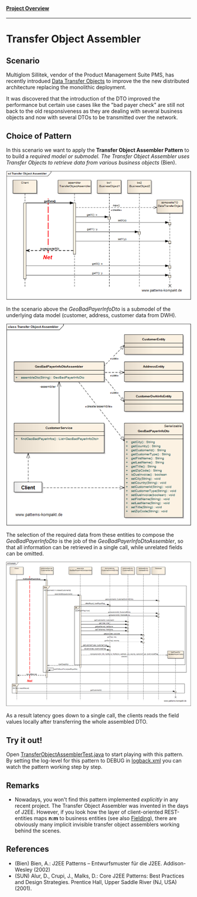#### [Project Overview](../../../../../../../README.md)
----

# Transfer Object Assembler

## Scenario

Multiglom Sillitek, vendor of the Product Management Suite PMS, has recently introdued [Data Transfer Objects](../datatransferobject/README.md) to improve the the new distributed architecture replacing the monolithic deployment.

It was discovered that the introduction of the DTO improved the performance but certain use cases like the "bad payer check" are still not back to the old responsiveness as they are dealing with several business objects and now with several DTOs to be transmitted over the network.

## Choice of Pattern
In this scenario we want to apply the **Transfer Object Assembler Pattern** to to build a _required model or submodel. The Transfer
Object Assembler uses Transfer Objects to retrieve data from various business objects_ (Bien). 

![Test](../../../../../../../doc/patterns/images/transfer_object_assembler_dn.png)

In the scenario above the _GeoBadPayerInfoDto_ is a submodel of the underlying data model (customer, address, customer data from DWH). 

![Test](../../../../../../../doc/patterns/images/transfer_object_assembler_cx.png)

The selection of the required data from these entities to compose the _GeoBadPayerInfoDto_ is the job of the _GeoBadPayerInfoDtoAssembler_, so that all information can be retrieved in a single call, while unrelated fields can be omitted. 

![Test](../../../../../../../doc/patterns/images/transfer_object_assembler_dx.png)

As a result latency goes down to a single call, the clients reads the field values locally after transferring the whole assembled DTO.

## Try it out!

Open [TransferObjectAssemblerTest.java](TransferObjectAssemblerTest.java) to start playing with this pattern. By setting the log-level for this pattern to DEBUG in [logback.xml](../../../../../../../src/main/resources/logback.xml) you can watch the pattern working step by step.

## Remarks
* Nowadays, you won't find this pattern implemented _explicitly_ in any recent project. The Transfer Object Assembler was invented in the days of J2EE. However, if you look how the layer of client-oriented REST-entities maps **n:m** to business entities (see also [Fielding](https://www.ics.uci.edu/~fielding/pubs/dissertation/rest_arch_style.htm#sec_5_2_1_1)), there are obviously many implicit invisible transfer object assemblers working behind the scenes.

## References

* (Bien) Bien, A.: J2EE Patterns – Entwurfsmuster für die J2EE. Addison-Wesley (2002)
* (SUN) Alur, D., Crupi, J., Malks, D.: Core J2EE Patterns: Best Practices and Design Strategies. Prentice Hall, Upper Saddle River (NJ, USA) (2001).


